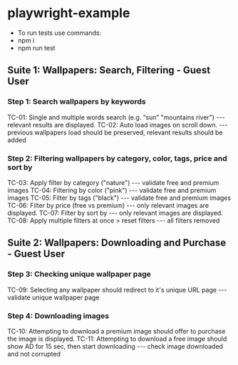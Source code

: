 # playwright-example

- To run tests use commands:
- npm i
- npm run test

## Suite 1: Wallpapers: Search, Filtering - Guest User

### Step 1: Search wallpapers by keywords

TC-01: Single and multiple words search (e.g. “sun” "mountains river") --- relevant results are displayed.
TC-02: Auto load images on scroll down. --- previous wallpapers load should be preserved, relevant results should be added

### Step 2: Filtering wallpapers by category, color, tags, price and sort by

TC-03: Apply filter by category ("nature") --- validate free and premium images
TC-04: Filtering by color ("pink") --- validate free and premium images
TC-05: Filter by tags ("black") --- validate free and premium images
TC-06: Filter by price (free vs premium) --- only relevant images are displayed.
TC-07: Filter by sort by --- only relevant images are displayed.
TC-08: Apply multiple filters at once > reset filters --- all filters removed

## Suite 2: Wallpapers: Downloading and Purchase - Guest User

### Step 3: Checking unique wallpaper page

TC-09: Selecting any wallpaper should redirect to it's unique URL page --- validate unique wallpaper page

### Step 4: Downloading images

TC-10: Attempting to download a premium image should offer to purchase the image is displayed.
TC-11: Attempting to download a free image should show AD for 15 sec, then start downloading --- check image downloaded and not corrupted
